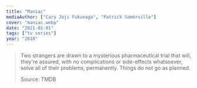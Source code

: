 ```yaml
---
title: "Maniac"
mediaAuthor: ["Cary Joji Fukunaga", "Patrick Somerville"]
cover: "maniac.webp"
date: "2021-01-01"
tags: ["tv series"]
year: "2018"
---
```


> Two strangers are drawn to a mysterious pharmaceutical trial that will, they're assured, with no complications or side-effects whatsoever, solve all of their problems, permanently. Things do not go as planned.
>
> Source: TMDB
